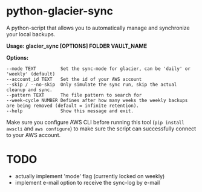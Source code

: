 # python-glacier-sync
A python-script that allows you to automatically manage and synchronize your local backups.

**Usage: glacier_sync [OPTIONS] FOLDER VAULT_NAME**

**Options:**

    --mode TEXT         Set the sync-mode for glacier, can be 'daily' or 'weekly' (default)
    --account_id TEXT   Set the id of your AWS account
    --skip / --no-skip  Only simulate the sync run, skip the actual cleanup and sync.
    --pattern TEXT      The file pattern to search for
    --week-cycle NUMBER Defines after how many weeks the weekly backups are being removed (default = infinite retention).
    --help              Show this message and exit.

Make sure you configure AWS CLI before running this tool (`pip install awscli` and `aws configure`)
to make sure the script can successfully connect to your AWS account.

# TODO
* actually implement 'mode' flag (currently locked on weekly)
* implement e-mail option to receive the sync-log by e-mail